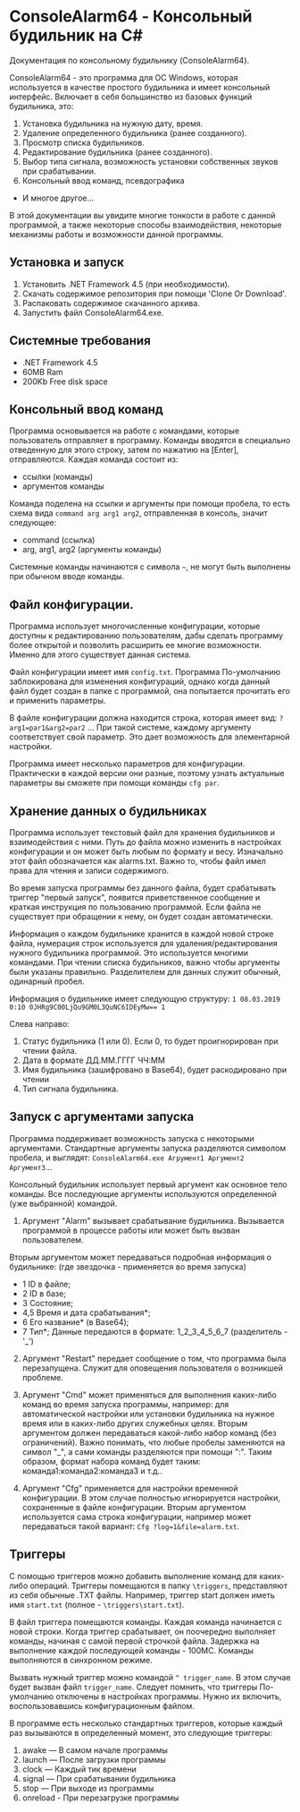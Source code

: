 # ConsoleAlarm64 - Консольный будильник на C#

Документация по консольному будильнику (ConsoleAlarm64). 


ConsoleAlarm64 - это программа для ОС Windows, которая используется в качестве
простого будильника и имеет консольный интерфейс. Включает в себя большинство
из базовых функций будильника, это:

 1. Установка будильника на нужную дату, время.
 2. Удаление определенного будильника (ранее созданного).
 3. Просмотр списка будильников.
 4. Редактирование будильника (ранее созданного).
 5. Выбор типа сигнала, возможность установки собственных звуков при срабатывании.
 6. Консольный ввод команд, псевдографика
 - И многое другое...

В этой документации вы увидите многие тонкости в работе с данной программой, а также
некоторые способы взаимодействия, некоторые механизмы работы и возможности данной программы.


Установка и запуск
--------------------

 1. Установить .NET Framework 4.5 (при необходимости).
 2. Скачать содержимое репозитория при помощи 'Clone Or Download'.
 3. Распаковать содержимое скачанного архива.
 4. Запустить файл ConsoleAlarm64.exe.




Системные требования
----------------------

- .NET Framework 4.5
- 60MB Ram
- 200Kb Free disk space


Консольный ввод команд
-----------------------

Программа основывается на работе с командами, которые пользователь отправляет в программу. Команды вводятся
в специально отведенную для этого строку, затем по нажатию на [Enter], отправляются. Каждая команда состоит из:
- ссылки (команды)
- аргументов команды

Команда поделена на ссылки и аргументы при помощи пробела, то есть схема вида `command arg arg1 arg2`, отправленная в 
консоль, значит следующее:
- command (ссылка)
- arg, arg1, arg2 (аргументы команды)

Системные команды начинаются с символа `~`, не могут быть выполнены при обычном вводе команды.



Файл конфигурации.
------------------

Программа использует многочисленные конфигурации, которые доступны к редактированию пользователям, 
дабы сделать программу более открытой и позволить расширить ее многие возможности. Именно для этого 
существует данная система.

Файл конфигурации имеет имя  `config.txt`. Программа По-умолчанию заблокирована для изменения конфигураций,
однако когда данный файл будет создан в папке с программой, она попытается прочитать его и применить параметры.

В файле конфигурации должна находится строка, которая имеет вид: `?arg1=par1&arg2=par2` ...
При такой системе, каждому аргументу соответствует свой параметр. Это дает возможность для элементарной настройки.

Программа имеет несколько параметров для конфигурации. Практически в каждой версии они разные, поэтому узнать актуальные
параметры вы сможете при помощи команды `cfg par`.



Хранение данных о будильниках
-------------------------
 Программа использует текстовый файл для хранения будильников и взаимодействия
 с ними. Путь до файла можно изменить в настройках конфигурации и он может быть
 любым по формату и весу. Изначально этот файл обозначается как alarms.txt.
 Важно то, чтобы файл имел права для чтения и записи содержимого.
 
 Во время запуска программы без данного файла, будет срабатывать триггер "первый запуск",
 появится приветственное сообщение и краткая инструкция по пользованию программой.
 Если файла не существует при обращении к нему, он будет создан автоматически.
 
 Информация о каждом будильнике хранится в каждой новой строке файла, нумерация строк
 используется для удаления/редактирования нужного будильника программой. Это используется
 многими командами.
 При чтении списка будильников, важно чтобы аргументы были указаны правильно. 
 Разделителем для данных служит обычный, одинарный пробел.
 
 
 Информация о будильнике имеет следующую структуру:
 `1 08.03.2019 0:10 0JHRg9C00LjQu9GM0L3QuNC6IDEyMw== 1`
 
 Слева направо:
 
 1. Статус будильника (1 или 0). Если 0, то будет проигнорирован при чтении файла.
 2. Дата в формате ДД.ММ.ГГГГ ЧЧ:ММ
 3. Имя будильника (зашифровано в Base64), будет раскодировано при чтении
 4. Тип сигнала будильника.



Запуск с аргументами запуска
------------------------------
 Программа поддерживает возможность запуска с некоторыми аргументами.
 Стандартные аргументы запуска разделяются символом пробела, и выглядят:
 `ConsoleAlarm64.exe Агрумент1 Аргумент2 Аргумент3`...
 
 Консольный будильник использует первый аргумент как основное тело команды.
 Все последующие аргументы используются определенной (уже выбранной) командой.


 1. Аргумент "Alarm" вызывает срабатывание будильника. Вызывается программой
 в процессе работы или может быть вызван пользователем. 
 
 Вторым аргументом может передаваться подробная информация о будильнике:
(где звездочка - применяется во время запуска)
 - 1 ID в файле;
 - 2 ID в базе;
 - 3 Состояние;
 - 4,5 Время и дата срабатывания*;
 - 6 Его название* (в Base64);
 - 7 Тип*;
 Данные передаются в формате: 1_2_3_4_5_6_7 (разделитель - '_')
 
 2. Аргумент "Restart" передает сообщение о том, что программа была перезапущена.
 Служит для оповещения пользователя о возникшей проблеме.
 
 3. Аргумент "Cmd" может применяться для выполнения каких-либо команд во время запуска программы, например: 
 для автоматической настройки или установки будильника на нужное время или в каких-либо других служебных целях.
 Вторым аргументом должен передаваться какой-либо набор команд (без ограничений).
 Важно понимать, что любые пробелы заменяются на символ "_", а сами команды разделяются при помощи ":".
 Таким образом, формат набора команд будет таким: команда1:команда2:команда3 и т.д..
 
4. Аргумент "Cfg" применяется для настройки временной конфигурации. В этом случае полностью игнорируется настройки,
 сохраненные в файле конфигурации. Вторым аргументом используется сама строка конфигурации, например может
 передаваться такой вариант: `Cfg ?log=1&file=alarm.txt`.

 
 
Триггеры
---------

С помощью триггеров можно добавить выполнение команд для каких-либо операций. Триггеры помещаются в папку `\triggers`,
представляют из себя обычные .TXT файлы. Например, триггер start должен иметь имя `start.txt` (полное - `\triggers\start.txt`).

В файл триггера помещаются команды. Каждая команда начинается с новой строки. Когда триггер срабатывает, он поочередно
выполняет команды, начиная с самой первой строчкой файла. Задержка на выполнение каждой последующей команды - 100МС.
Команды выполняются в синхронном режиме.

Вызвать нужный триггер можно командой `^ trigger_name`. В этом случае будет вызван файл `trigger_name`.
Следует помнить, что триггеры По-умолчанию отключены в настройках программы. Нужно их включить, воспользовавшись
конфигурационным файлом.

В программе есть несколько стандартных триггеров, которые каждый раз вызываются в определенный момент, 
это следующие триггеры:

1. awake      —  В самом начале программы
2. launch     —  После загрузки программы
3. clock      —  Каждый тик времени
4. signal     —  При срабатывании будильника
5. stop       —  При выходе из программы
6. onreload   -  При перезагрузке программы
